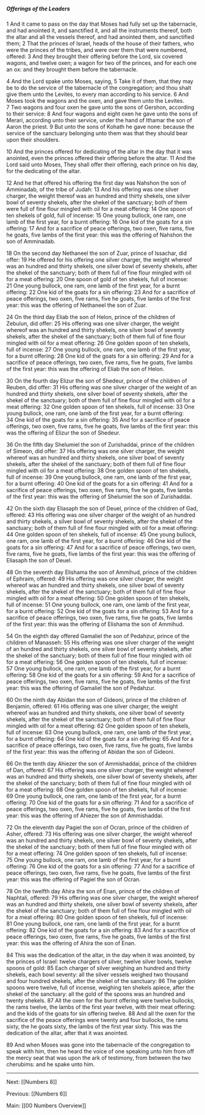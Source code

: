 ##### Offerings of the Leaders

1 And it came to pass on the day that Moses had fully set up the tabernacle, and had anointed it, and sanctified it, and all the instruments thereof, both the altar and all the vessels thereof, and had anointed them, and sanctified them; 2 That the princes of Israel, heads of the house of their fathers, who were the princes of the tribes, and were over them that were numbered, offered: 3 And they brought their offering before the Lord, six covered wagons, and twelve oxen; a wagon for two of the princes, and for each one an ox: and they brought them before the tabernacle.

4 And the Lord spake unto Moses, saying, 5 Take it of them, that they may be to do the service of the tabernacle of the congregation; and thou shalt give them unto the Levites, to every man according to his service. 6 And Moses took the wagons and the oxen, and gave them unto the Levites. 7 Two wagons and four oxen he gave unto the sons of Gershon, according to their service: 8 And four wagons and eight oxen he gave unto the sons of Merari, according unto their service, under the hand of Ithamar the son of Aaron the priest. 9 But unto the sons of Kohath he gave none: because the service of the sanctuary belonging unto them was that they should bear upon their shoulders.

10 And the princes offered for dedicating of the altar in the day that it was anointed, even the princes offered their offering before the altar. 11 And the Lord said unto Moses, They shall offer their offering, each prince on his day, for the dedicating of the altar.

12 And he that offered his offering the first day was Nahshon the son of Amminadab, of the tribe of Judah: 13 And his offering was one silver charger, the weight thereof was an hundred and thirty shekels, one silver bowl of seventy shekels, after the shekel of the sanctuary; both of them were full of fine flour mingled with oil for a meat offering: 14 One spoon of ten shekels of gold, full of incense: 15 One young bullock, one ram, one lamb of the first year, for a burnt offering: 16 One kid of the goats for a sin offering: 17 And for a sacrifice of peace offerings, two oxen, five rams, five he goats, five lambs of the first year: this was the offering of Nahshon the son of Amminadab.

18 On the second day Nethaneel the son of Zuar, prince of Issachar, did offer: 19 He offered for his offering one silver charger, the weight whereof was an hundred and thirty shekels, one silver bowl of seventy shekels, after the shekel of the sanctuary; both of them full of fine flour mingled with oil for a meat offering: 20 One spoon of gold of ten shekels, full of incense: 21 One young bullock, one ram, one lamb of the first year, for a burnt offering: 22 One kid of the goats for a sin offering: 23 And for a sacrifice of peace offerings, two oxen, five rams, five he goats, five lambs of the first year: this was the offering of Nethaneel the son of Zuar.

24 On the third day Eliab the son of Helon, prince of the children of Zebulun, did offer: 25 His offering was one silver charger, the weight whereof was an hundred and thirty shekels, one silver bowl of seventy shekels, after the shekel of the sanctuary; both of them full of fine flour mingled with oil for a meat offering: 26 One golden spoon of ten shekels, full of incense: 27 One young bullock, one ram, one lamb of the first year, for a burnt offering: 28 One kid of the goats for a sin offering: 29 And for a sacrifice of peace offerings, two oxen, five rams, five he goats, five lambs of the first year: this was the offering of Eliab the son of Helon.

30 On the fourth day Elizur the son of Shedeur, prince of the children of Reuben, did offer: 31 His offering was one silver charger of the weight of an hundred and thirty shekels, one silver bowl of seventy shekels, after the shekel of the sanctuary; both of them full of fine flour mingled with oil for a meat offering: 32 One golden spoon of ten shekels, full of incense: 33 One young bullock, one ram, one lamb of the first year, for a burnt offering: 34 One kid of the goats for a sin offering: 35 And for a sacrifice of peace offerings, two oxen, five rams, five he goats, five lambs of the first year: this was the offering of Elizur the son of Shedeur.

36 On the fifth day Shelumiel the son of Zurishaddai, prince of the children of Simeon, did offer: 37 His offering was one silver charger, the weight whereof was an hundred and thirty shekels, one silver bowl of seventy shekels, after the shekel of the sanctuary; both of them full of fine flour mingled with oil for a meat offering: 38 One golden spoon of ten shekels, full of incense: 39 One young bullock, one ram, one lamb of the first year, for a burnt offering: 40 One kid of the goats for a sin offering: 41 And for a sacrifice of peace offerings, two oxen, five rams, five he goats, five lambs of the first year: this was the offering of Shelumiel the son of Zurishaddai.

42 On the sixth day Eliasaph the son of Deuel, prince of the children of Gad, offered: 43 His offering was one silver charger of the weight of an hundred and thirty shekels, a silver bowl of seventy shekels, after the shekel of the sanctuary; both of them full of fine flour mingled with oil for a meat offering: 44 One golden spoon of ten shekels, full of incense: 45 One young bullock, one ram, one lamb of the first year, for a burnt offering: 46 One kid of the goats for a sin offering: 47 And for a sacrifice of peace offerings, two oxen, five rams, five he goats, five lambs of the first year: this was the offering of Eliasaph the son of Deuel.

48 On the seventh day Elishama the son of Ammihud, prince of the children of Ephraim, offered: 49 His offering was one silver charger, the weight whereof was an hundred and thirty shekels, one silver bowl of seventy shekels, after the shekel of the sanctuary; both of them full of fine flour mingled with oil for a meat offering: 50 One golden spoon of ten shekels, full of incense: 51 One young bullock, one ram, one lamb of the first year, for a burnt offering: 52 One kid of the goats for a sin offering: 53 And for a sacrifice of peace offerings, two oxen, five rams, five he goats, five lambs of the first year: this was the offering of Elishama the son of Ammihud.

54 On the eighth day offered Gamaliel the son of Pedahzur, prince of the children of Manasseh: 55 His offering was one silver charger of the weight of an hundred and thirty shekels, one silver bowl of seventy shekels, after the shekel of the sanctuary; both of them full of fine flour mingled with oil for a meat offering: 56 One golden spoon of ten shekels, full of incense: 57 One young bullock, one ram, one lamb of the first year, for a burnt offering: 58 One kid of the goats for a sin offering: 59 And for a sacrifice of peace offerings, two oxen, five rams, five he goats, five lambs of the first year: this was the offering of Gamaliel the son of Pedahzur.

60 On the ninth day Abidan the son of Gideoni, prince of the children of Benjamin, offered: 61 His offering was one silver charger, the weight whereof was an hundred and thirty shekels, one silver bowl of seventy shekels, after the shekel of the sanctuary; both of them full of fine flour mingled with oil for a meat offering: 62 One golden spoon of ten shekels, full of incense: 63 One young bullock, one ram, one lamb of the first year, for a burnt offering: 64 One kid of the goats for a sin offering: 65 And for a sacrifice of peace offerings, two oxen, five rams, five he goats, five lambs of the first year: this was the offering of Abidan the son of Gideoni.

66 On the tenth day Ahiezer the son of Ammishaddai, prince of the children of Dan, offered: 67 His offering was one silver charger, the weight whereof was an hundred and thirty shekels, one silver bowl of seventy shekels, after the shekel of the sanctuary; both of them full of fine flour mingled with oil for a meat offering: 68 One golden spoon of ten shekels, full of incense: 69 One young bullock, one ram, one lamb of the first year, for a burnt offering: 70 One kid of the goats for a sin offering: 71 And for a sacrifice of peace offerings, two oxen, five rams, five he goats, five lambs of the first year: this was the offering of Ahiezer the son of Ammishaddai. 

72 On the eleventh day Pagiel the son of Ocran, prince of the children of Asher, offered: 73 His offering was one silver charger, the weight whereof was an hundred and thirty shekels, one silver bowl of seventy shekels, after the shekel of the sanctuary; both of them full of fine flour mingled with oil for a meat offering: 74 One golden spoon of ten shekels, full of incense: 75 One young bullock, one ram, one lamb of the first year, for a burnt offering: 76 One kid of the goats for a sin offering: 77 And for a sacrifice of peace offerings, two oxen, five rams, five he goats, five lambs of the first year: this was the offering of Pagiel the son of Ocran. 

78 On the twelfth day Ahira the son of Enan, prince of the children of Naphtali, offered: 79 His offering was one silver charger, the weight whereof was an hundred and thirty shekels, one silver bowl of seventy shekels, after the shekel of the sanctuary; both of them full of fine flour mingled with oil for a meat offering: 80 One golden spoon of ten shekels, full of incense: 81 One young bullock, one ram, one lamb of the first year, for a burnt offering: 82 One kid of the goats for a sin offering: 83 And for a sacrifice of peace offerings, two oxen, five rams, five he goats, five lambs of the first year: this was the offering of Ahira the son of Enan.

84 This was the dedication of the altar, in the day when it was anointed, by the princes of Israel: twelve chargers of silver, twelve silver bowls, twelve spoons of gold: 85 Each charger of silver weighing an hundred and thirty shekels, each bowl seventy: all the silver vessels weighed two thousand and four hundred shekels, after the shekel of the sanctuary: 86 The golden spoons were twelve, full of incense, weighing ten shekels apiece, after the shekel of the sanctuary: all the gold of the spoons was an hundred and twenty shekels. 87 All the oxen for the burnt offering were twelve bullocks, the rams twelve, the lambs of the first year twelve, with their meat offering: and the kids of the goats for sin offering twelve. 88 And all the oxen for the sacrifice of the peace offerings were twenty and four bullocks, the rams sixty, the he goats sixty, the lambs of the first year sixty. This was the dedication of the altar, after that it was anointed.

89 And when Moses was gone into the tabernacle of the congregation to speak with him, then he heard the voice of one speaking unto him from off the mercy seat that was upon the ark of testimony, from between the two cherubims: and he spake unto him.

---
Next: [[Numbers 8]]

Previous: [[Numbers 6]]

Main: [[00 Numbers Overview]]